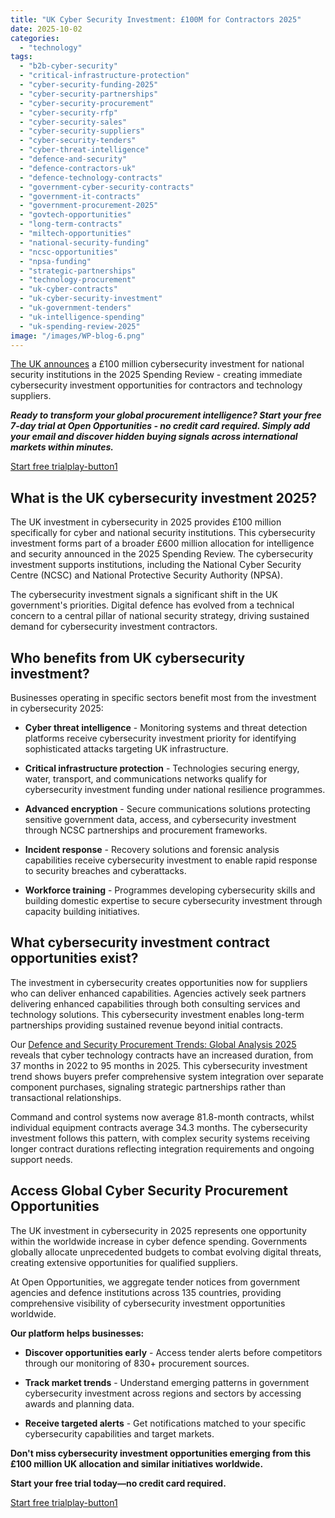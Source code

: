 ```yaml
---
title: "UK Cyber Security Investment: £100M for Contractors 2025"
date: 2025-10-02
categories: 
  - "technology"
tags: 
  - "b2b-cyber-security"
  - "critical-infrastructure-protection"
  - "cyber-security-funding-2025"
  - "cyber-security-partnerships"
  - "cyber-security-procurement"
  - "cyber-security-rfp"
  - "cyber-security-sales"
  - "cyber-security-suppliers"
  - "cyber-security-tenders"
  - "cyber-threat-intelligence"
  - "defence-and-security"
  - "defence-contractors-uk"
  - "defence-technology-contracts"
  - "government-cyber-security-contracts"
  - "government-it-contracts"
  - "government-procurement-2025"
  - "govtech-opportunities"
  - "long-term-contracts"
  - "miltech-opportunities"
  - "national-security-funding"
  - "ncsc-opportunities"
  - "npsa-funding"
  - "strategic-partnerships"
  - "technology-procurement"
  - "uk-cyber-contracts"
  - "uk-cyber-security-investment"
  - "uk-government-tenders"
  - "uk-intelligence-spending"
  - "uk-spending-review-2025"
image: "/images/WP-blog-6.png"
---
```


[The UK announces](https://ukc3.co.uk/spending-review-2025-a-strong-signal-for-cyber-innovation/) a £100 million cybersecurity investment for national security institutions in the 2025 Spending Review - creating immediate cybersecurity investment opportunities for contractors and technology suppliers.

_**_Ready to transform your global procurement intelligence? Start your free 7-day trial at Open Opportunities - no credit card required. Simply add your email and discover hidden buying signals across international markets within minutes._**_

[Start free trialplay-button1](https://app.openopps.com/onboarding?source=blog)

## What is the UK cybersecurity investment 2025?

The UK investment in cybersecurity in 2025 provides £100 million specifically for cyber and national security institutions. This cybersecurity investment forms part of a broader £600 million allocation for intelligence and security announced in the 2025 Spending Review. The cybersecurity investment supports institutions, including the National Cyber Security Centre (NCSC) and National Protective Security Authority (NPSA).

The cybersecurity investment signals a significant shift in the UK government's priorities. Digital defence has evolved from a technical concern to a central pillar of national security strategy, driving sustained demand for cybersecurity investment contractors.

## Who benefits from UK cybersecurity investment?

Businesses operating in specific sectors benefit most from the investment in cybersecurity 2025:

- **Cyber threat intelligence** - Monitoring systems and threat detection platforms receive cybersecurity investment priority for identifying sophisticated attacks targeting UK infrastructure.

- **Critical infrastructure protection** - Technologies securing energy, water, transport, and communications networks qualify for cybersecurity investment funding under national resilience programmes.

- **Advanced encryption** - Secure communications solutions protecting sensitive government data, access, and cybersecurity investment through NCSC partnerships and procurement frameworks.

- **Incident response** - Recovery solutions and forensic analysis capabilities receive cybersecurity investment to enable rapid response to security breaches and cyberattacks.

- **Workforce training** - Programmes developing cybersecurity skills and building domestic expertise to secure cybersecurity investment through capacity building initiatives.

## What cybersecurity investment contract opportunities exist?

The investment in cybersecurity creates opportunities now for suppliers who can deliver enhanced capabilities. Agencies actively seek partners delivering enhanced capabilities through both consulting services and technology solutions. This cybersecurity investment enables long-term partnerships providing sustained revenue beyond initial contracts.

Our [Defence and Security Procurement Trends: Global Analysis 2025](https://openopps.com/defence-procurement-trends-global-analysis-2025/) reveals that cyber technology contracts have an increased duration, from 37 months in 2022 to 95 months in 2025. This cybersecurity investment trend shows buyers prefer comprehensive system integration over separate component purchases, signaling strategic partnerships rather than transactional relationships.

Command and control systems now average 81.8-month contracts, whilst individual equipment contracts average 34.3 months. The cybersecurity investment follows this pattern, with complex security systems receiving longer contract durations reflecting integration requirements and ongoing support needs.

## Access Global Cyber Security Procurement Opportunities

The UK investment in cybersecurity in 2025 represents one opportunity within the worldwide increase in cyber defence spending. Governments globally allocate unprecedented budgets to combat evolving digital threats, creating extensive opportunities for qualified suppliers.

At Open Opportunities, we aggregate tender notices from government agencies and defence institutions across 135 countries, providing comprehensive visibility of cybersecurity investment opportunities worldwide.

**Our platform helps businesses:**

- **Discover opportunities early** - Access tender alerts before competitors through our monitoring of 830+ procurement sources.

- **Track market trends** - Understand emerging patterns in government cybersecurity investment across regions and sectors by accessing awards and planning data.

- **Receive targeted alerts** - Get notifications matched to your specific cybersecurity capabilities and target markets.

**Don't miss cybersecurity investment opportunities emerging from this £100 million UK allocation and similar initiatives worldwide.**

**Start your free trial today—no credit card required.**

[Start free trialplay-button1](https://app.openopps.com/onboarding?source=blog)
